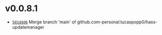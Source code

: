 # v0.0.8.1
 * [`501ddd6`](https://github.com/lucaspopp0/hass-updatemanager/commit/501ddd6) Merge branch 'main' of github.com-personal:lucaspopp0/hass-updatemanager

